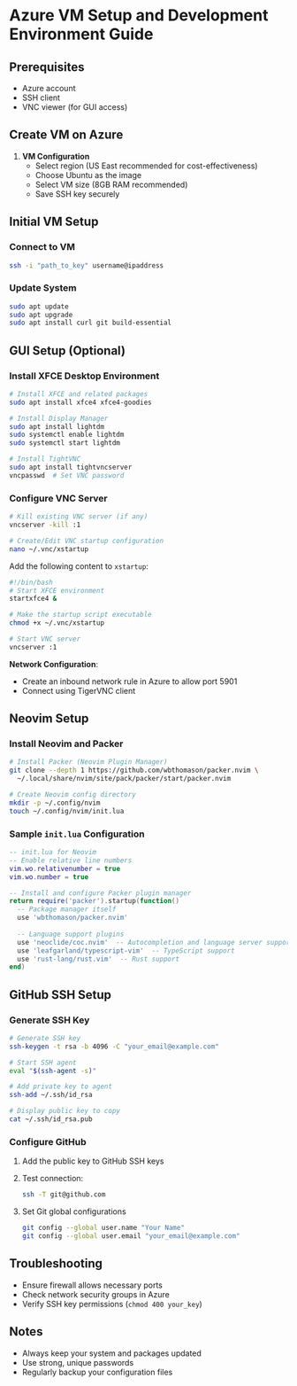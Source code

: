 # Azure VM Setup and Development Environment Guide

## Prerequisites
- Azure account
- SSH client
- VNC viewer (for GUI access)

## Create VM on Azure

1. **VM Configuration**
   - Select region (US East recommended for cost-effectiveness)
   - Choose Ubuntu as the image
   - Select VM size (8GB RAM recommended)
   - Save SSH key securely

## Initial VM Setup

### Connect to VM
```bash
ssh -i "path_to_key" username@ipaddress
```

### Update System
```bash
sudo apt update
sudo apt upgrade
sudo apt install curl git build-essential
```

## GUI Setup (Optional)

### Install XFCE Desktop Environment
```bash
# Install XFCE and related packages
sudo apt install xfce4 xfce4-goodies

# Install Display Manager
sudo apt install lightdm
sudo systemctl enable lightdm
sudo systemctl start lightdm

# Install TightVNC
sudo apt install tightvncserver
vncpasswd  # Set VNC password
```

### Configure VNC Server
```bash
# Kill existing VNC server (if any)
vncserver -kill :1

# Create/Edit VNC startup configuration
nano ~/.vnc/xstartup
```

Add the following content to `xstartup`:
```bash
#!/bin/bash
# Start XFCE environment
startxfce4 &
```

```bash
# Make the startup script executable
chmod +x ~/.vnc/xstartup

# Start VNC server
vncserver :1
```

**Network Configuration**:
- Create an inbound network rule in Azure to allow port 5901
- Connect using TigerVNC client

## Neovim Setup

### Install Neovim and Packer
```bash
# Install Packer (Neovim Plugin Manager)
git clone --depth 1 https://github.com/wbthomason/packer.nvim \
  ~/.local/share/nvim/site/pack/packer/start/packer.nvim

# Create Neovim config directory
mkdir -p ~/.config/nvim
touch ~/.config/nvim/init.lua
```

### Sample `init.lua` Configuration
```lua
-- init.lua for Neovim
-- Enable relative line numbers
vim.wo.relativenumber = true
vim.wo.number = true

-- Install and configure Packer plugin manager
return require('packer').startup(function()
  -- Package manager itself
  use 'wbthomason/packer.nvim'
  
  -- Language support plugins
  use 'neoclide/coc.nvim'  -- Autocompletion and language server support
  use 'leafgarland/typescript-vim'  -- TypeScript support
  use 'rust-lang/rust.vim'  -- Rust support
end)
```

## GitHub SSH Setup

### Generate SSH Key
```bash
# Generate SSH key
ssh-keygen -t rsa -b 4096 -C "your_email@example.com"

# Start SSH agent
eval "$(ssh-agent -s)"

# Add private key to agent
ssh-add ~/.ssh/id_rsa

# Display public key to copy
cat ~/.ssh/id_rsa.pub
```

### Configure GitHub
1. Add the public key to GitHub SSH keys
2. Test connection:
   ```bash
   ssh -T git@github.com
   ```

3. Set Git global configurations
   ```bash
   git config --global user.name "Your Name"
   git config --global user.email "your_email@example.com"
   ```

## Troubleshooting
- Ensure firewall allows necessary ports
- Check network security groups in Azure
- Verify SSH key permissions (`chmod 400 your_key`)

## Notes
- Always keep your system and packages updated
- Use strong, unique passwords
- Regularly backup your configuration files

